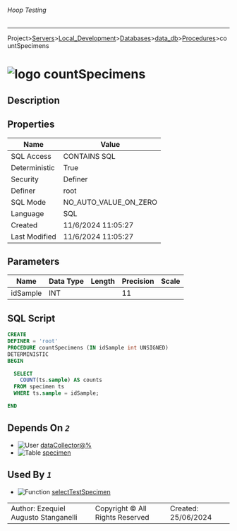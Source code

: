 ###### Hoop Testing
___
Project>[Servers](../../../../Servers.md)>[Local_Development](../../../Local_Development.md)>[Databases](../../Databases.md)>[data_db](../data_db.md)>[Procedures](Procedures.md)>countSpecimens


# ![logo](../../../../../Images/procedure64.svg) countSpecimens

## <a name="#Description"></a>Description
> 
## <a name="#Properties"></a>Properties
|Name|Value|
|---|---|
|SQL Access|CONTAINS SQL|
|Deterministic|True|
|Security|Definer|
|Definer|root|
|SQL Mode|NO_AUTO_VALUE_ON_ZERO|
|Language|SQL|
|Created|11/6/2024 11:05:27|
|Last Modified|11/6/2024 11:05:27|


## <a name="#Parameters"></a>Parameters
|Name|Data Type|Length|Precision|Scale|
|---|---|---|---|---|
|idSample|INT||11||

## <a name="#SqlScript"></a>SQL Script
```SQL
CREATE
DEFINER = 'root'
PROCEDURE countSpecimens (IN idSample int UNSIGNED)
DETERMINISTIC
BEGIN

  SELECT
    COUNT(ts.sample) AS counts
  FROM specimen ts
  WHERE ts.sample = idSample;

END
```

## <a name="#DependsOn"></a>Depends On _`2`_
- ![User](../../../../../Images/user.svg) [dataCollector@%](../../../Users/dataCollector@%.md)
- ![Table](../../../../../Images/table.svg) [specimen](../Tables/specimen.md)


## <a name="#UsedBy"></a>Used By _`1`_
- ![Function](../../../../../Images/function.svg) [selectTestSpecimen](../Functions/selectTestSpecimen.md)


||||
|---|---|---|
|Author: Ezequiel Augusto Stanganelli|Copyright © All Rights Reserved|Created: 25/06/2024|